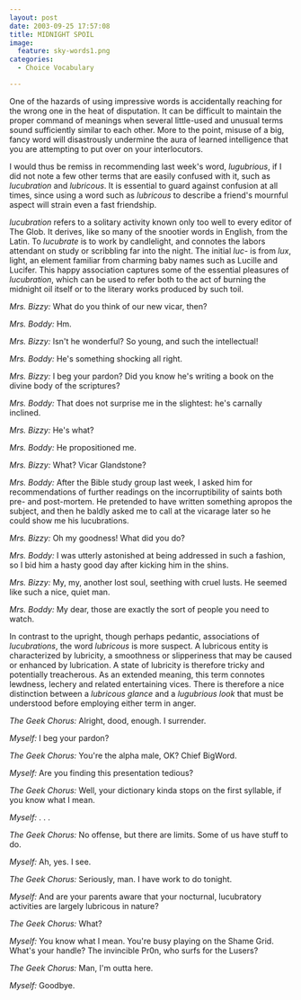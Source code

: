 ```yaml
---
layout: post
date: 2003-09-25 17:57:08
title: MIDNIGHT SPOIL
image:
  feature: sky-words1.png
categories:
  - Choice Vocabulary

---
```


One of the hazards of using impressive words is accidentally reaching for the wrong one in the heat of disputation. It can be difficult to maintain the proper command of meanings when several little-used and unusual terms sound sufficiently similar to each other. More to the point, misuse of a big, fancy word will disastrously undermine the aura of learned intelligence that you are attempting to put over on your interlocutors.

I would thus be remiss in recommending last week's word, _lugubrious_, if I did not note a few other terms that are easily confused with it, such as _lucubration_ and _lubricous_. It is essential to guard against confusion at all times, since using a word such as _lubricous_ to describe a friend's mournful aspect will strain even a fast friendship.

_lucubration_ refers to a solitary activity known only too well to every editor of The Glob. It derives, like so many of the snootier words in English, from the Latin. To _lucubrate_ is to work by candlelight, and connotes the labors attendant on study or scribbling far into the night. The initial _luc-_ is from _lux_, light, an element familiar from charming baby names such as Lucille and Lucifer. This happy association captures some of the essential pleasures of _lucubration_, which can be used to refer both to the act of burning the midnight oil itself or to the literary works produced by such toil.

_Mrs. Bizzy:_ What do you think of our new vicar, then?

_Mrs. Boddy:_ Hm.

_Mrs. Bizzy:_ Isn't he wonderful? So young, and such the intellectual! 

_Mrs. Boddy:_ He's something shocking all right.

_Mrs. Bizzy:_ I beg your pardon? Did you know he's writing a book on the divine body of the scriptures?

_Mrs. Boddy:_ That does not surprise me in the slightest: he's carnally inclined.

_Mrs. Bizzy:_ He's what?

_Mrs. Boddy:_ He propositioned me.

_Mrs. Bizzy:_ What? Vicar Glandstone?

_Mrs. Boddy:_ After the Bible study group last week, I asked him for recommendations of further readings on the incorruptibility of saints both pre- and post-mortem. He pretended to have written something apropos the subject, and then he baldly asked me to call at the vicarage later so he could show me his lucubrations.

_Mrs. Bizzy:_ Oh my goodness! What did you do?

_Mrs. Boddy:_ I was utterly astonished at being addressed in such a fashion, so I bid him a hasty good day after kicking him in the shins.

_Mrs. Bizzy:_ My, my, another lost soul, seething with cruel lusts. He seemed like such a nice, quiet man.

_Mrs. Boddy:_ My dear, those are exactly the sort of people you need to watch.

In contrast to the upright, though perhaps pedantic, associations of _lucubrations_, the word _lubricous_ is more suspect. A lubricous entity is characterized by lubricity, a smoothness or slipperiness that may be caused or enhanced by lubrication. A state of lubricity is therefore tricky and potentially treacherous. As an extended meaning, this term connotes lewdness, lechery and related entertaining vices. There is therefore a nice distinction between a _lubricous glance_ and a _lugubrious look_ that must be understood before employing either term in anger.

_The Geek Chorus:_ Alright, dood, enough. I surrender.

_Myself:_ I beg your pardon?

_The Geek Chorus:_ You're the alpha male, OK? Chief BigWord.

_Myself:_ Are you finding this presentation tedious?

_The Geek Chorus:_ Well, your dictionary kinda stops on the first syllable, if you know what I mean.

_Myself:_ . . .

_The Geek Chorus:_ No offense, but there are limits. Some of us have stuff to do.

_Myself:_ Ah, yes. I see.

_The Geek Chorus:_ Seriously, man. I have work to do tonight.

_Myself:_ And are your parents aware that your nocturnal, lucubratory activities are largely lubricous in nature?

_The Geek Chorus:_ What?

_Myself:_ You know what I mean. You're busy playing on the Shame Grid. What's your handle? The invincible Pr0n, who surfs for the Lusers? 

_The Geek Chorus:_ Man, I'm outta here.

_Myself:_ Goodbye.
